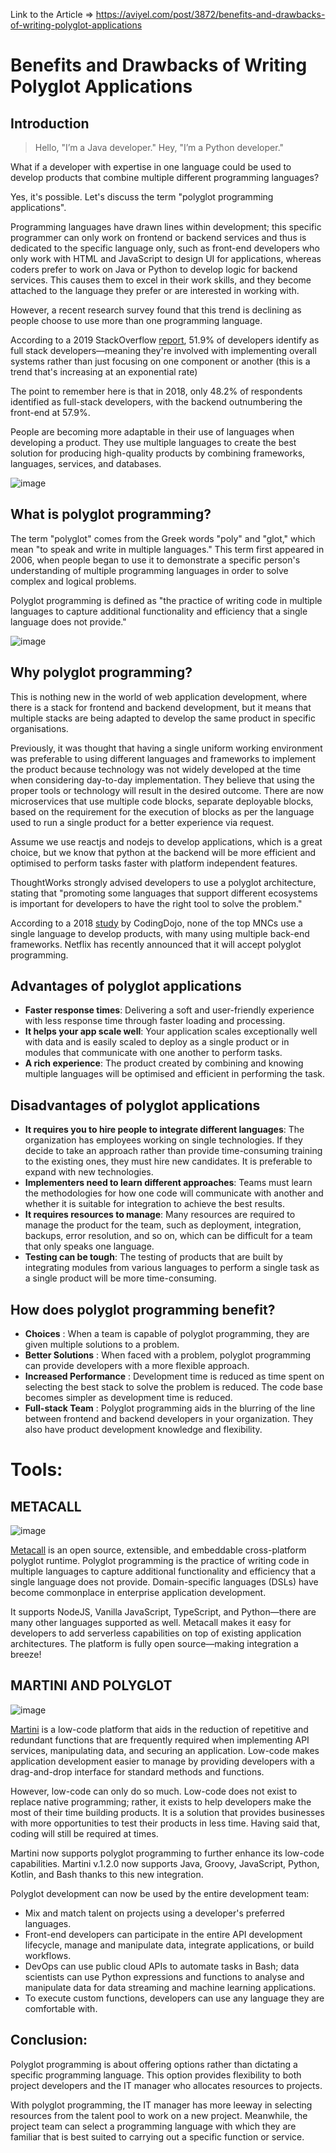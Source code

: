 Link to the Article => https://aviyel.com/post/3872/benefits-and-drawbacks-of-writing-polyglot-applications

# Benefits and Drawbacks of Writing Polyglot Applications

## Introduction

> Hello, "I’m a Java developer."
> Hey, "I’m a Python developer."

What if a developer with expertise in one language could be used to develop products that combine multiple different programming languages?

Yes, it's possible. Let's discuss the term "polyglot programming applications".

Programming languages have drawn lines within development; this specific programmer can only work on frontend or backend services and thus is dedicated to the specific language only, such as front-end developers who only work with HTML and JavaScript to design UI for applications, whereas coders prefer to work on Java or Python to develop logic for backend services. This causes them to excel in their work skills, and they become attached to the language they prefer or are interested in working with.

However, a recent research survey found that this trend is declining as people choose to use more than one programming language.

According to a 2019 StackOverflow [report](https://insights.stackoverflow.com/survey/2019), 51.9% of developers identify as full stack developers—meaning they're involved with implementing overall systems rather than just focusing on one component or another (this is a trend that's increasing at an exponential rate)

The point to remember here is that in 2018, only 48.2% of respondents identified as full-stack developers, with the backend outnumbering the front-end at 57.9%.

People are becoming more adaptable in their use of languages when developing a product. They use multiple languages to create the best solution for producing high-quality products by combining frameworks, languages, services, and databases.

![image](https://user-images.githubusercontent.com/37651620/199045821-6f379cf4-cbc5-4b5a-887b-87198d85b7e0.png)


## What is polyglot programming?

The term "polyglot" comes from the Greek words "poly" and "glot," which mean "to speak and write in multiple languages." This term first appeared in 2006, when people began to use it to demonstrate a specific person's understanding of multiple programming languages in order to solve complex and logical problems.

Polyglot programming is defined as "the practice of writing code in multiple languages to capture additional functionality and efficiency that a single language does not provide."

![image](https://user-images.githubusercontent.com/37651620/199045850-a2148d36-d527-4db7-ba44-7061d33ab9f4.png)


## Why polyglot programming?

This is nothing new in the world of web application development, where there is a stack for frontend and backend development, but it means that multiple stacks are being adapted to develop the same product in specific organisations.

Previously, it was thought that having a single uniform working environment was preferable to using different languages and frameworks to implement the product because technology was not widely developed at the time when considering day-to-day implementation. They believe that using the proper tools or technology will result in the desired outcome. There are now microservices that use multiple code blocks, separate deployable blocks, based on the requirement for the execution of blocks as per the language used to run a single product for a better experience via request.

Assume we use reactjs and nodejs to develop applications, which is a great choice, but we know that python at the backend will be more efficient and optimised to perform tasks faster with platform independent features.

ThoughtWorks strongly advised developers to use a polyglot architecture, stating that "promoting some languages that support different ecosystems is important for developers to have the right tool to solve the problem."

According to a 2018 [study](https://www.globenewswire.com/news-release/2018/01/10/1286783/0/en/Coding-Dojo-Research-Reveals-Hiring-Limitations-of-Learning-a-Single-Coding-Language.html) by CodingDojo, none of the top MNCs use a single language to develop products, with many using multiple back-end frameworks. Netflix has recently announced that it will accept polyglot programming.

## Advantages of polyglot applications

- **Faster response times**: Delivering a soft and user-friendly experience with less response time through faster loading and processing.
- **It helps your app scale well**: Your application scales exceptionally well with data and is easily scaled to deploy as a single product or in modules that communicate with one another to perform tasks.
- **A rich experience**: The product created by combining and knowing multiple languages will be optimised and efficient in performing the task.

## Disadvantages of polyglot applications

- **It requires you to hire people to integrate different languages**: The organization has employees working on single technologies. If they decide to take an approach rather than provide time-consuming training to the existing ones, they must hire new candidates. It is preferable to expand with new technologies.
- **Implementers need to learn different approaches**: Teams must learn the methodologies for how one code will communicate with another and whether it is suitable for integration to achieve the best results.
- **It requires resources to manage**: Many resources are required to manage the product for the team, such as deployment, integration, backups, error resolution, and so on, which can be difficult for a team that only speaks one language.
- **Testing can be tough**: The testing of products that are built by integrating modules from various languages to perform a single task as a single product will be more time-consuming.

## How does polyglot programming benefit?

- **Choices** : When a team is capable of polyglot programming, they are given multiple solutions to a problem.
- **Better Solutions** : When faced with a problem, polyglot programming can provide developers with a more flexible approach.
- **Increased Performance** : Development time is reduced as time spent on selecting the best stack to solve the problem is reduced. The code base becomes simpler as development time is reduced.
- **Full-stack Team** : Polyglot programming aids in the blurring of the line between frontend and backend developers in your organization. They also have product development knowledge and flexibility.

# Tools:

## METACALL

![image](https://user-images.githubusercontent.com/37651620/199045880-3ace4966-78a0-48aa-8de0-319705da69c2.png)


[Metacall](https://github.com/metacall/core) is an open source, extensible, and embeddable cross-platform polyglot runtime. Polyglot programming is the practice of writing code in multiple languages to capture additional functionality and efficiency that a single language does not provide. Domain-specific languages (DSLs) have become commonplace in enterprise application development.

It supports NodeJS, Vanilla JavaScript, TypeScript, and Python—there are many other languages supported as well. Metacall makes it easy for developers to add serverless capabilities on top of existing application architectures. The platform is fully open source—making integration a breeze!

## MARTINI AND POLYGLOT

![image](https://user-images.githubusercontent.com/37651620/199045907-f83b90d3-0142-4313-affd-97064266f1d5.png)

[Martini](https://developer.torocloud.com/docs/martini/) is a low-code platform that aids in the reduction of repetitive and redundant functions that are frequently required when implementing API services, manipulating data, and securing an application. Low-code makes application development easier to manage by providing developers with a drag-and-drop interface for standard methods and functions.

However, low-code can only do so much. Low-code does not exist to replace native programming; rather, it exists to help developers make the most of their time building products. It is a solution that provides businesses with more opportunities to test their products in less time. Having said that, coding will still be required at times.

Martini now supports polyglot programming to further enhance its low-code capabilities. Martini v.1.2.0 now supports Java, Groovy, JavaScript, Python, Kotlin, and Bash thanks to this new integration.

Polyglot development can now be used by the entire development team:

- Mix and match talent on projects using a developer's preferred languages.
- Front-end developers can participate in the entire API development lifecycle, manage and manipulate data, integrate applications, or build workflows.
- DevOps can use public cloud APIs to automate tasks in Bash; data scientists can use Python expressions and functions to analyse and manipulate data for data streaming and machine learning applications.
- To execute custom functions, developers can use any language they are comfortable with.

## Conclusion:

Polyglot programming is about offering options rather than dictating a specific programming language. This option provides flexibility to both project developers and the IT manager who allocates resources to projects.

With polyglot programming, the IT manager has more leeway in selecting resources from the talent pool to work on a new project. Meanwhile, the project team can select a programming language with which they are familiar that is best suited to carrying out a specific function or service.
